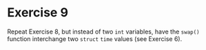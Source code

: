 # Exercise 9

Repeat Exercise 8, but instead of two `int` variables, have the `swap()` function interchange two `struct` `time` values (see Exercise 6).
